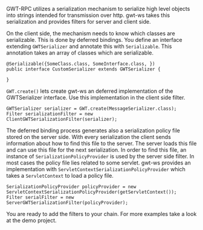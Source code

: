 GWT-RPC utilizes a serialization mechanism to serialize high level objects into strings intended for transmission over http. gwt-ws takes this serialization and provides filters for server and client side.

On the client side, the mechanism needs to know which classes are serializable. This is done by deferred bindings. You define an interface extending `GWTSerializer` and annotate this with `Serializable`. This annotation takes an array of classes which are serializable.

```
@Serializable({SomeClass.class, SomeInterface.class, })
public interface CustomSerializer extends GWTSerializer {

}
```

`GWT.create()` lets create gwt-ws an deferred implementation of the GWTSerializer interface. Use this implementation in the client side filter.

```
GWTSerializer serializer = GWT.create(MessageSerializer.class);
Filter serializationFilter = new ClientGWTSerializationFilter(serializer);
```

The deferred binding process generates also a serialization policy file stored on the server side. With every serialization the client sends information about how to find this file to the server. The server loads this file and can use this file for the next serialization. In order to find this file, an instance of `SerializationPolicyProvider` is used by the server side filter. In most cases the policy file lies related to some servlet. gwt-ws provides an implementation with `ServletContextSerializationPolicyProvider` which takes a `ServletContext` to load a policy file.

```
SerializationPolicyProvider policyProvider = new ServletContextSerializationPolicyProvider(getServletContext());
Filter serialFilter = new ServerGWTSerializationFilter(policyProvider);
```

You are ready to add the filters to your chain. For more examples take a look at the demo project.